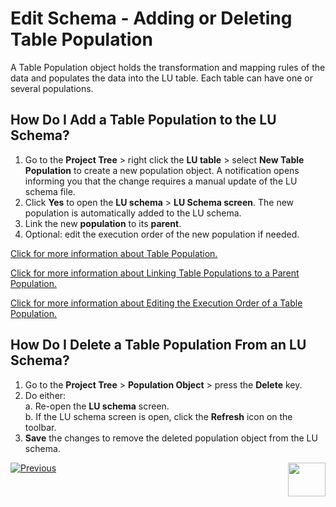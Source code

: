 # Edit Schema - Adding or Deleting Table Population

A Table Population object holds the transformation and mapping rules of the data and populates the data into the LU table. Each table can have one or several populations. 

## How Do I Add a Table Population to the LU Schema?
1. Go to the **Project Tree** > right click the **LU table** > select **New Table Population** to create a new population object.  A notification opens informing you that the change requires a manual update of the LU schema file.
1. Click **Yes** to open the **LU schema** > **LU Schema screen**. The new population is automatically added to the LU schema. 
1. Link the new **population** to its **parent**.
1. Optional: edit the execution order of the new population if needed.

[Click for more information about Table Population.](https://github.com/k2view-academy/K2View-Academy/blob/master/articles/07_table_population/01_table_population_overview.md)

[Click for more information about Linking Table Populations to a Parent Population.](https://github.com/k2view-academy/K2View-Academy/blob/master/articles/03_logical_units/12_LU_hierarchy_and_linking_table_population.md)

[Click for more information about Editing the Execution Order of a Table Population.](https://github.com/k2view-academy/K2View-Academy/blob/master/articles/07_table_population/13_LU_table_population_execution_order.md)

## How Do I Delete a Table Population From an LU Schema? 
1. Go to the **Project Tree** > **Population Object** > press the **Delete** key. 
1. Do either:\
  a. Re-open the **LU schema** screen. \
  b. If the LU schema screen is open, click the **Refresh** icon on the toolbar.
1. **Save** the changes to remove the deleted population object from the LU schema.

[![Previous](https://github.com/k2view-academy/K2View-Academy/blob/master/articles/images/Previous.png)](https://github.com/k2view-academy/K2View-Academy/blob/master/articles/03_logical_units/10_delete_table_from_a_schema.md)[<img align="right" width="60" height="54" src="https://github.com/k2view-academy/K2View-Academy/blob/master/articles/images/Next.png">](https://github.com/k2view-academy/K2View-Academy/blob/master/articles/03_logical_units/12_LU_hierarchy_and_linking_table_population.md)
